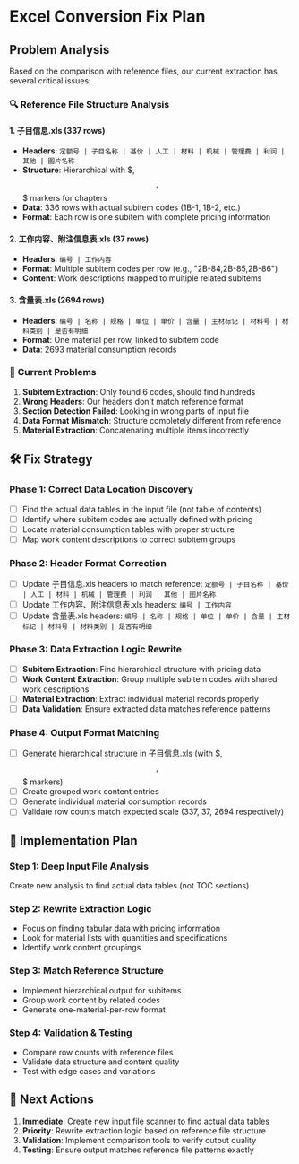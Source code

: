 # Excel Conversion Fix Plan

## Problem Analysis

Based on the comparison with reference files, our current extraction has several critical issues:

### 🔍 **Reference File Structure Analysis**

#### 1. 子目信息.xls (337 rows)

- **Headers**: `定额号 | 子目名称 | 基价 | 人工 | 材料 | 机械 | 管理费 | 利润 | 其他 | 图片名称`
- **Structure**: Hierarchical with $, $$, $$$ markers for chapters
- **Data**: 336 rows with actual subitem codes (1B-1, 1B-2, etc.)
- **Format**: Each row is one subitem with complete pricing information

#### 2. 工作内容、附注信息表.xls (37 rows)

- **Headers**: `编号 | 工作内容`
- **Format**: Multiple subitem codes per row (e.g., "2B-84,2B-85,2B-86")
- **Content**: Work descriptions mapped to multiple related subitems

#### 3. 含量表.xls (2694 rows)

- **Headers**: `编号 | 名称 | 规格 | 单位 | 单价 | 含量 | 主材标记 | 材料号 | 材料类别 | 是否有明细`
- **Format**: One material per row, linked to subitem code
- **Data**: 2693 material consumption records

### 🚨 **Current Problems**

1. **Subitem Extraction**: Only found 6 codes, should find hundreds
2. **Wrong Headers**: Our headers don't match reference format
3. **Section Detection Failed**: Looking in wrong parts of input file
4. **Data Format Mismatch**: Structure completely different from reference
5. **Material Extraction**: Concatenating multiple items incorrectly

## 🛠️ **Fix Strategy**

### Phase 1: Correct Data Location Discovery

- [ ] Find the actual data tables in the input file (not table of contents)
- [ ] Identify where subitem codes are actually defined with pricing
- [ ] Locate material consumption tables with proper structure
- [ ] Map work content descriptions to correct subitem groups

### Phase 2: Header Format Correction

- [ ] Update 子目信息.xls headers to match reference: `定额号 | 子目名称 | 基价 | 人工 | 材料 | 机械 | 管理费 | 利润 | 其他 | 图片名称`
- [ ] Update 工作内容、附注信息表.xls headers: `编号 | 工作内容`
- [ ] Update 含量表.xls headers: `编号 | 名称 | 规格 | 单位 | 单价 | 含量 | 主材标记 | 材料号 | 材料类别 | 是否有明细`

### Phase 3: Data Extraction Logic Rewrite

- [ ] **Subitem Extraction**: Find hierarchical structure with pricing data
- [ ] **Work Content Extraction**: Group multiple subitem codes with shared work descriptions
- [ ] **Material Extraction**: Extract individual material records properly
- [ ] **Data Validation**: Ensure extracted data matches reference patterns

### Phase 4: Output Format Matching

- [ ] Generate hierarchical structure in 子目信息.xls (with $, $$, $$$ markers)
- [ ] Create grouped work content entries
- [ ] Generate individual material consumption records
- [ ] Validate row counts match expected scale (337, 37, 2694 respectively)

## 🎯 **Implementation Plan**

### Step 1: Deep Input File Analysis

Create new analysis to find actual data tables (not TOC sections)

### Step 2: Rewrite Extraction Logic

- Focus on finding tabular data with pricing information
- Look for material lists with quantities and specifications
- Identify work content groupings

### Step 3: Match Reference Structure

- Implement hierarchical output for subitems
- Group work content by related codes
- Generate one-material-per-row format

### Step 4: Validation & Testing

- Compare row counts with reference files
- Validate data structure and content quality
- Test with edge cases and variations

## 🚀 **Next Actions**

1. **Immediate**: Create new input file scanner to find actual data tables
2. **Priority**: Rewrite extraction logic based on reference file structure
3. **Validation**: Implement comparison tools to verify output quality
4. **Testing**: Ensure output matches reference file patterns exactly
